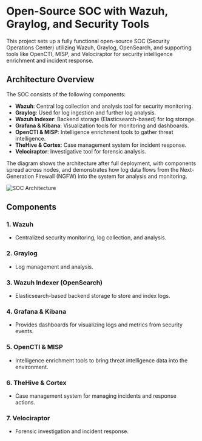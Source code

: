# Open-Source SOC with Wazuh, Graylog, and Security Tools

This project sets up a fully functional open-source SOC (Security Operations Center) utilizing Wazuh, Graylog, OpenSearch, and supporting tools like OpenCTI, MISP, and Velociraptor for security intelligence enrichment and incident response.

## Architecture Overview

The SOC consists of the following components:
- **Wazuh**: Central log collection and analysis tool for security monitoring.
- **Graylog**: Used for log ingestion and further log analysis.
- **Wazuh Indexer**: Backend storage (Elasticsearch-based) for log storage.
- **Grafana & Kibana**: Visualization tools for monitoring and dashboards.
- **OpenCTI & MISP**: Intelligence enrichment tools to gather threat intelligence.
- **TheHive & Cortex**: Case management system for incident response.
- **Velociraptor**: Investigative tool for forensic analysis.
  
The diagram shows the architecture after full deployment, with components spread across nodes, and demonstrates how log data flows from the Next-Generation Firewall (NGFW) into the system for analysis and monitoring.

![SOC Architecture](path_to_image)  

## Components

### 1. **Wazuh**
- Centralized security monitoring, log collection, and analysis.
  
### 2. **Graylog**
- Log management and analysis.

### 3. **Wazuh Indexer (OpenSearch)**
- Elasticsearch-based backend storage to store and index logs.

### 4. **Grafana & Kibana**
- Provides dashboards for visualizing logs and metrics from security events.

### 5. **OpenCTI & MISP**
- Intelligence enrichment tools to bring threat intelligence data into the environment.

### 6. **TheHive & Cortex**
- Case management system for managing incidents and response actions.

### 7. **Velociraptor**
- Forensic investigation and incident response.


